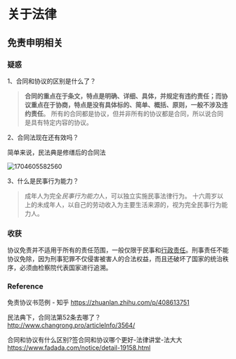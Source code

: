 # 关于法律

## 免责申明相关

### 疑惑

1、合同和协议的区别是什么了？

>**合同的重点在于条文，特点是明确、详细、具体，并规定有违约责任；而协议重点在于协商，特点是没有具体标的、简单、概括、原则，一般不涉及违约责任**。 所有的合同都是协议，但并非所有的协议都是合同，所以说合同是具有特定内容的协议。 



2、合同法现在还有效吗？

简单来说，民法典是修缮后的合同法

![1704605582560](E:\文档_Typora\关于法律.assets\1704605582560.png)



3、什么是民事行为能力？

>成年人为完全*民事行为能力*人，可以独立实施民事法律行为。 十六周岁以上的未成年人，以自己的劳动收入为主要生活来源的，视为完全民事行为能力人。 









### 收获

协议免责并不适用于所有的责任范围，一般仅限于民事和[行政责任](https://baike.baidu.com/item/%E8%A1%8C%E6%94%BF%E8%B4%A3%E4%BB%BB/9914731?fromModule=lemma_inlink)。刑事责任不能协议免除，因为刑事犯罪不仅侵害被害人的合法权益，而且还破坏了国家的统治秩序，必须由检察院代表国家进行追溯。





### Reference

免责协议书范例 - 知乎
https://zhuanlan.zhihu.com/p/408613751

民法典下，合同法第52条去哪了？
http://www.changrong.pro/articleInfo/3564/

合同和协议有什么区别?签合同和协议哪个更好-法律讲堂-法大大
https://www.fadada.com/notice/detail-19158.html



